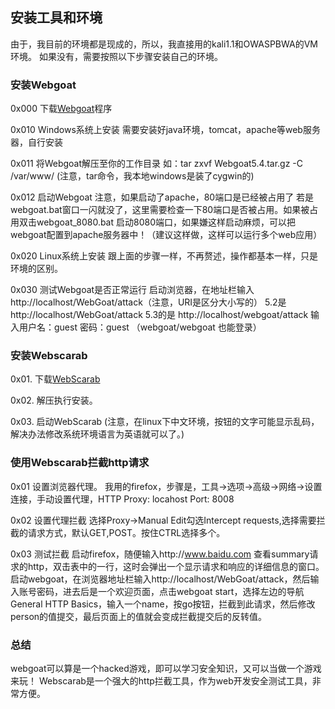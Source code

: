 ## 安装工具和环境
由于，我目前的环境都是现成的，所以，我直接用的kali1.1和OWASPBWA的VM环境。
如果没有，需要按照以下步骤安装自己的环境。

### 安装Webgoat
0x000 下载[Webgoat](https://www.owasp.org/index.php/Proyecto_WebGoat_OWASP)程序

0x010 Windows系统上安装
    需要安装好java环境，tomcat，apache等web服务器，自行安装

0x011 将Webgoat解压至你的工作目录
    如：tar zxvf Webgoat5.4.tar.gz -C /var/www/ (注意，tar命令，我本地windows是装了cygwin的)

0x012 启动Webgoat
    注意，如果启动了apache，80端口是已经被占用了
    若是webgoat.bat窗口一闪就没了，这里需要检查一下80端口是否被占用。如果被占用双击webgoat_8080.bat
    启动8080端口，如果嫌这样启动麻烦，可以把webgoat配置到apache服务器中！（建议这样做，这样可以运行多个web应用）

0x020 Linux系统上安装
    跟上面的步骤一样，不再赘述，操作都基本一样，只是环境的区别。

0x030 测试Webgoat是否正常运行
    启动浏览器，在地址栏输入http://localhost/WebGoat/attack（注意，URI是区分大小写的）
    5.2是 http://localhost/WebGoat/attack
    5.3的是 http://localhost/webgoat/attack 
    输入用户名：guest  密码：guest （webgoat/webgoat 也能登录）

### 安装Webscarab
0x01. 下载[WebScarab](https://www.owasp.org/index.php/WebScarab)

0x02. 解压执行安装。

0x03. 启动WebScarab (注意，在linux下中文环境，按钮的文字可能显示乱码，解决办法修改系统环境语言为英语就可以了。)

### 使用Webscarab拦截http请求
0x01 设置浏览器代理。
    我用的firefox，步骤是，工具->选项->高级->网络->设置连接，手动设置代理，HTTP Proxy: locahost Port: 8008

0x02 设置代理拦截
    选择Proxy->Manual Edit勾选Intercept requests,选择需要拦截的请求方式，默认GET,POST。按住CTRL选择多个。
    
0x03 测试拦截
    启动firefox，随便输入http://www.baidu.com 查看summary请求的http，双击表中的一行，这时会弹出一个显示请求和响应的详细信息的窗口。
    启动webgoat，在浏览器地址栏输入http://localhost/WebGoat/attack，然后输入账号密码，进去后是一个欢迎页面，点击webgoat start，选择左边的导航General HTTP Basics，输入一个name，按go按钮，拦截到此请求，然后修改person的值提交，最后页面上的值就会变成拦截提交后的反转值。

### 总结
webgoat可以算是一个hacked游戏，即可以学习安全知识，又可以当做一个游戏来玩！
Webscarab是一个强大的http拦截工具，作为web开发安全测试工具，非常方便。

